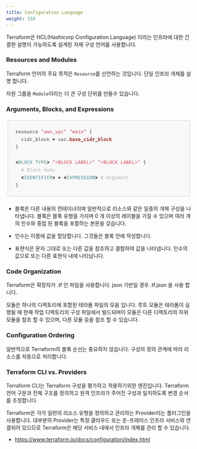 ```yaml
---
title: Configuration Language
weight: 310
---
```


Terraform은 HCL(Hashicorp Configuration Language) 이라는 인프라에 대한 간결한 설명이 가능하도록 설계된 자체 구성 언어를 사용합니다.

### Resources and Modules

Terraform 언어의 주요 목적은 `Resource`를 선언하는 것입니다. 단일 인프라 개체를 설명 합니다.

자원 그룹을 `Module`이라는 더 큰 구성 단위를 만들수 있습니다.

### Arguments, Blocks, and Expressions

![Configuration Language](../../terraform/images/configuration.png)

* 블록은 다른 내용의 컨테이너이며 일반적으로 리소스와 같은 일종의 개체 구성을 나타냅니다. 블록은 블록 유형을 가지며 0 개 이상의 레이블을 가질 수 있으며 여러 개의 인수와 중첩 된 블록을 포함하는 본문을 갖습니다.

* 인수는 이름에 값을 할당합니다. 그것들은 블록 안에 작성합니다.

* 표현식은 문자 그대로 또는 다른 값을 참조하고 결합하여 값을 나타냅니다. 인수의 값으로 또는 다른 표현식 내에 나타납니다.

### Code Organization

Terraform은 확장자가 .tf 인 파일을 사용합니다. json 기반일 경우 .tf.json 을 사용 합니다.

모듈은 하나의 디렉토리에 포함된 테라폼 파일의 모음 입니다. 루트 모듈은 테라폼이 실행될 때 현재 작업 디렉토리의 구성 파일에서 빌드되며이 모듈은 다른 디렉토리의 하위 모듈을 참조 할 수 있으며, 다른 모듈 등을 참조 할 수 있습니다.

### Configuration Ordering

일반적으로 Terraform의 블록 순선는 중요하지 않습니다. 구성의 정의 관계에 따라 리소스를 자동으로 처리합니다.

### Terraform CLI vs. Providers

Terraform CLI는 Terraform 구성을 평가하고 적용하기위한 엔진입니다. Terraform 언어 구문과 전체 구조를 정의하고 원격 인프라가 주어진 구성과 일치하도록 변경 순서를 조정합니다.

Terraform은 각각 일련의 리소스 유형을 정의하고 관리하는 Provider라는 플러그인을 사용합니다. 대부분의 Provider는 특정 클라우드 또는 온-프레미스 인프라 서비스와 연결되어 있으므로 Terraform은 해당 서비스 내에서 인프라 개체를 관리 할 수 ​​있습니다.

* https://www.terraform.io/docs/configuration/index.html
